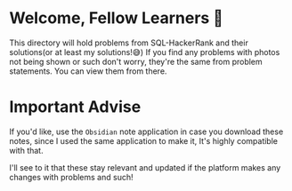 # Welcome, Fellow Learners 🎉

This directory will hold problems from SQL-HackerRank and their solutions(or at least my solutions!😅)
If you find any problems with photos not being shown or such don't worry, they're the same from problem statements. You can view them from there.

# Important Advise
If you'd like, use the `Obsidian` note application in case you download these notes, since I used the same application to make it, It's highly compatible with that.

I'll see to it that these stay relevant and updated if the platform makes any changes with problems and such!
